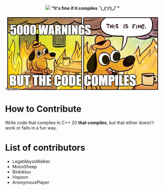 <p align = 'center'>
  <img src = 'https://github.com/LegatAbyssWalker/amazingCode/blob/master/img/amazingCode.png>
<br>

<div align = 'center'>
  <strong>"It's fine if it compiles ¯\_(ツ)_/¯"</strong>
</div>

![](https://github.com/LegatAbyssWalker/amazingCode/blob/master/img/spash.jpg)

# How to Contribute

Write code that compiles in C++ 20 **that compiles**, but that either doesn't work or fails in a fun way.

# List of contributors
* LegatAbyssWalker
* MoonSheep
* Binkiklou
* Hopson
* AnonymousPlayer
